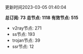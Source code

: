 更新时间2023-03-05 01:40:04

**总订阅: 73**
**总节点: 1118**
**有效节点: 515**
- v2ray节点: 271
- ss节点: 193
- trojan节点: 39
- ssr节点: 12
